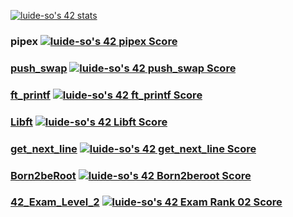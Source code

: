 [![luide-so's 42 stats](https://badge42.vercel.app/api/v2/cliz47dkj002107l6meq0v0l5/stats?cursusId=21&coalitionId=236)](https://github.com/JaeSeoKim/badge42)


### pipex [![luide-so's 42 pipex Score](https://badge42.vercel.app/api/v2/cliz47dkj002107l6meq0v0l5/project/3120120)](https://github.com/JaeSeoKim/badge42)

### [push_swap](https://github.com/LuisBalsa/push_swap) [![luide-so's 42 push_swap Score](https://badge42.vercel.app/api/v2/cliz47dkj002107l6meq0v0l5/project/3102894)](https://github.com/JaeSeoKim/badge42)

### [ft_printf](https://github.com/LuisBalsa/ft_printf) [![luide-so's 42 ft_printf Score](https://badge42.vercel.app/api/v2/cliz47dkj002107l6meq0v0l5/project/3080240)](https://github.com/JaeSeoKim/badge42)

### [Libft](https://github.com/LuisBalsa/Libft) [![luide-so's 42 Libft Score](https://badge42.vercel.app/api/v2/cliz47dkj002107l6meq0v0l5/project/3062430)](https://github.com/JaeSeoKim/badge42)

### [get_next_line](https://github.com/LuisBalsa/get_next_line) [![luide-so's 42 get_next_line Score](https://badge42.vercel.app/api/v2/cliz47dkj002107l6meq0v0l5/project/3086502)](https://github.com/JaeSeoKim/badge42)

### [Born2beRoot](https://github.com/LuisBalsa/Born2beRoot) [![luide-so's 42 Born2beroot Score](https://badge42.vercel.app/api/v2/cliz47dkj002107l6meq0v0l5/project/3090025)](https://github.com/JaeSeoKim/badge42)

### [42_Exam_Level_2](https://github.com/LuisBalsa/42_Exam_Level_2) [![luide-so's 42 Exam Rank 02 Score](https://badge42.vercel.app/api/v2/cliz47dkj002107l6meq0v0l5/project/3109774)](https://github.com/JaeSeoKim/badge42)
